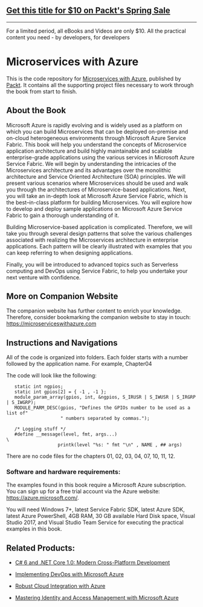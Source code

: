 ## [Get this title for $10 on Packt's Spring Sale](https://www.packt.com/B05983?utm_source=github&utm_medium=packt-github-repo&utm_campaign=spring_10_dollar_2022)
-----
For a limited period, all eBooks and Videos are only $10. All the practical content you need \- by developers, for developers

# Microservices with Azure
This is the code repository for [Microservices with Azure](https://www.packtpub.com/virtualization-and-cloud/microservices-azure?utm_source=github&utm_medium=repository&utm_content=9781787121140), published by [Packt](https://www.packtpub.com/). It contains all the supporting project files necessary to work through the book from start to finish.

## About the Book
Microsoft Azure is rapidly evolving and is widely used as a platform on which you can build Microservices that can be deployed on-premise and on-cloud heterogeneous environments through Microsoft Azure Service Fabric. This book will help you understand the concepts of Microservice application architecture and build highly maintainable and scalable enterprise-grade applications using the various services in Microsoft Azure Service Fabric. We will begin by understanding the intricacies of the Microservices architecture and its advantages over the monolithic architecture and Service Oriented Architecture (SOA) principles. We will present various scenarios where Microservices should be used and walk you through the architectures of Microservice-based applications. Next, you will take an in-depth look at Microsoft Azure Service Fabric, which is the best–in-class platform for building Microservices. You will explore how to develop and deploy sample applications on Microsoft Azure Service Fabric to gain a thorough understanding of it.

Building Microservice-based application is complicated. Therefore, we will take you through several design patterns that solve the various challenges associated with realizing the Microservices architecture in enterprise applications. Each pattern will be clearly illustrated with examples that you can keep referring to when designing applications.

Finally, you will be introduced to advanced topics such as Serverless computing and DevOps using Service Fabric, to help you undertake your next venture with confidence.

## More on Companion Website
The companion website has further content to enrich your knowledge. Therefore, consider bookmarking the companion website to stay in touch: https://microserviceswithazure.com

## Instructions and Navigations
All of the code is organized into folders. Each folder starts with a number followed by the application name. For example, Chapter04

The code will look like the following:
       
       static int ngpios;
       static int gpios[2] = { -1 , -1 };
       module_param_array(gpios, int, &ngpios, S_IRUSR | S_IWUSR | S_IRGRP | S_IWGRP);
       MODULE_PARM_DESC(gpios, "Defines the GPIOs number to be used as a list of"
                        " numbers separated by commas.");

       /* Logging stuff */
       #define __message(level, fmt, args...)                                  \
                       printk(level "%s: " fmt "\n" , NAME , ## args)

There are no code files for the chapters 01, 02, 03, 04, 07, 10, 11, 12.


### Software and hardware requirements:

The examples found in this book require a Microsoft Azure subscription. You can sign up
for a free trial account via the Azure website: https://azure.microsoft.com/.

You will need Windows 7+, latest Service Fabric SDK, latest Azure SDK, latest Azure
PowerShell, 4GB RAM, 30 GB available Hard Disk space, Visual Studio 2017, and Visual
Studio Team Service for executing the practical examples in this book.



## Related Products:

* [C# 6 and .NET Core 1.0: Modern Cross-Platform Development]( https://www.packtpub.com/application-development/c-6-and-net-core-10?utm_source=github&utm_medium=repository&utm_content=9781785285691 )

* [Implementing DevOps with Microsoft Azure]( https://www.packtpub.com/networking-and-servers/implementing-devops-microsoft-azure?utm_source=github&utm_medium=repository&utm_content=9781787127029 )

* [Robust Cloud Integration with Azure]( https://www.packtpub.com/virtualization-and-cloud/robust-cloud-integration-azure?utm_source=github&utm_medium=repository&utm_content=9781786465573 )

* [Mastering Identity and Access Management with Microsoft Azure]( https://www.packtpub.com/virtualization-and-cloud/mastering-identity-and-access-management-microsoft-azure?utm_source=github&utm_medium=repository&utm_content=9781785889448 )


